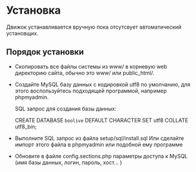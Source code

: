 # Установка

Движок устанавливается вручную пока отсутсвует автоматический установщих.

## Порядок установки

* Скопировать все файлы системы из www/ в корневую web директорию сайта, обычно это www/ или public_html/.
* Создайте MySQL базу данных с кодировкой utf8 по умолчанию, для этого воспользуйтесь
  подходящей программой, например phpmyadmin.

  SQL запрос для создания базы данных:

  CREATE DATABASE `boolive` DEFAULT CHARACTER SET utf8 COLLATE utf8_bin;

* Выполните SQL запрос из файла setup/sql/install.sql
  Или сделайте импорт этого файла в phpmyadmin или подобной ему программе

* Обновите в файле config.sections.php параметры доступа к MySQL (имя базы данных, логин, пароль, хост... )